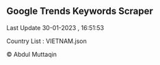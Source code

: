 

## Google Trends Keywords Scraper 
 
Last Update 30-01-2023 , 16:51:53

Country List :
VIETNAM.json



© Abdul Muttaqin 
